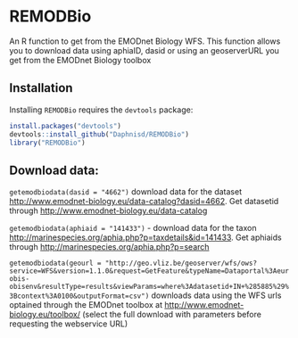 # REMODBio


An R function to get from the EMODnet Biology WFS. This function allows you to download data using aphiaID, dasid or using an geoserverURL you get from the EMODnet Biology toolbox


## Installation

Installing `REMODBio` requires the `devtools` package:

```R
install.packages("devtools")
devtools::install_github("Daphnisd/REMODBio")
library("REMODBio")
```
## Download data:

`getemodbiodata(dasid = "4662")` download data for the dataset http://www.emodnet-biology.eu/data-catalog?dasid=4662. Get datasetid through http://www.emodnet-biology.eu/data-catalog

`getemodbiodata(aphiaid = "141433")` - download data for the taxon http://marinespecies.org/aphia.php?p=taxdetails&id=141433. Get aphiaids through http://marinespecies.org/aphia.php?p=search

`getemodbiodata(geourl = "http://geo.vliz.be/geoserver/wfs/ows?service=WFS&version=1.1.0&request=GetFeature&typeName=Dataportal%3Aeurobis-obisenv&resultType=results&viewParams=where%3Adatasetid+IN+%285885%29%3Bcontext%3A0100&outputFormat=csv")` downloads data using the WFS urls optained through the EMODnet toolbox at http://www.emodnet-biology.eu/toolbox/ (select the full download with parameters before requesting the webservice URL)
